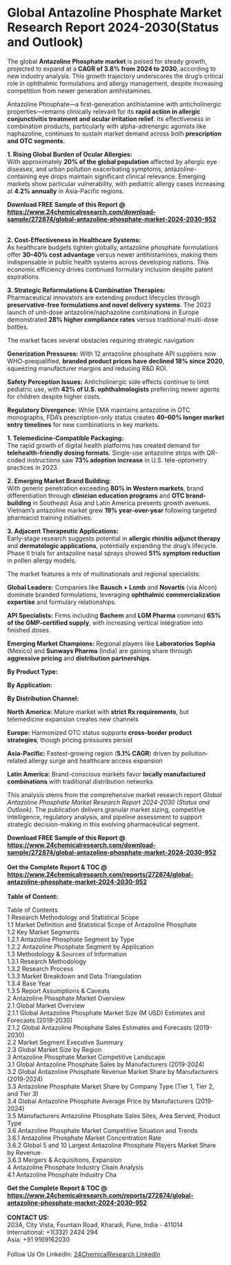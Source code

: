 <h1>Global Antazoline Phosphate Market Research Report 2024-2030(Status and Outlook)</h1><p>The global <strong>Antazoline Phosphate market</strong> is poised for steady growth, projected to expand at a <strong>CAGR of 3.8% from 2024 to 2030</strong>, according to new industry analysis. This growth trajectory underscores the drug’s critical role in ophthalmic formulations and allergy management, despite increasing competition from newer generation antihistamines.</p><p>Antazoline Phosphate—a first-generation antihistamine with anticholinergic properties—remains clinically relevant for its <strong>rapid action in allergic conjunctivitis treatment and ocular irritation relief</strong>. Its effectiveness in combination products, particularly with alpha-adrenergic agonists like naphazoline, continues to sustain market demand across both <strong>prescription and OTC segments</strong>.</p><p><strong>1. Rising Global Burden of Ocular Allergies:</strong><br>
With approximately <strong>20% of the global population</strong> affected by allergic eye diseases, and urban pollution exacerbating symptoms, antazoline-containing eye drops maintain significant clinical relevance. Emerging markets show particular vulnerability, with pediatric allergy cases increasing at <strong>4.2% annually</strong> in Asia-Pacific regions.</p><div><b>Download FREE Sample of this Report @ 
            <a href="https://www.24chemicalresearch.com/download-sample/272874/global-antazoline-phosphate-market-2024-2030-952">
            https://www.24chemicalresearch.com/download-sample/272874/global-antazoline-phosphate-market-2024-2030-952</a></b></div><br><p><strong>2. Cost-Effectiveness in Healthcare Systems:</strong><br>
As healthcare budgets tighten globally, antazoline phosphate formulations offer <strong>30–40% cost advantage</strong> versus newer antihistamines, making them indispensable in public health systems across developing nations. This economic efficiency drives continued formulary inclusion despite patent expirations.</p><p><strong>3. Strategic Reformulations &amp; Combination Therapies:</strong><br>
Pharmaceutical innovators are extending product lifecycles through <strong>preservative-free formulations and novel delivery systems</strong>. The 2023 launch of unit-dose antazoline/naphazoline combinations in Europe demonstrated <strong>28% higher compliance rates</strong> versus traditional multi-dose bottles.</p><p>The market faces several obstacles requiring strategic navigation:</p><p><strong>Generization Pressures:</strong> With 12 antazoline phosphate API suppliers now WHO-prequalified, <strong>branded product prices have declined 18% since 2020</strong>, squeezing manufacturer margins and reducing R&amp;D ROI.</p><p><strong>Safety Perception Issues:</strong> Anticholinergic side effects continue to limit pediatric use, with <strong>42% of U.S. ophthalmologists</strong> preferring newer agents for children despite higher costs.</p><p><strong>Regulatory Divergence:</strong> While EMA maintains antazoline in OTC monographs, FDA’s prescription-only status creates <strong>40–60% longer market entry timelines</strong> for new combinations in key markets.</p><p><strong>1. Telemedicine-Compatible Packaging:</strong><br>
The rapid growth of digital health platforms has created demand for <strong>telehealth-friendly dosing formats</strong>. Single-use antazoline strips with QR-coded instructions saw <strong>73% adoption increase</strong> in U.S. tele-optometry practices in 2023.</p><p><strong>2. Emerging Market Brand Building:</strong><br>
With generic penetration exceeding <strong>80% in Western markets</strong>, brand differentiation through <strong>clinician education programs</strong> and <strong>OTC brand-building</strong> in Southeast Asia and Latin America presents growth avenues. Vietnam’s antazoline market grew <strong>19% year-over-year</strong> following targeted pharmacist training initiatives.</p><p><strong>3. Adjacent Therapeutic Applications:</strong><br>
Early-stage research suggests potential in <strong>allergic rhinitis adjunct therapy</strong> and <strong>dermatologic applications</strong>, potentially expanding the drug’s lifecycle. Phase II trials for antazoline nasal sprays showed <strong>51% symptom reduction</strong> in pollen allergy models.</p><p>The market features a mix of multinationals and regional specialists:</p><p><strong>Global Leaders:</strong> Companies like <strong>Bausch + Lomb</strong> and <strong>Novartis</strong> (via Alcon) dominate branded formulations, leveraging <strong>ophthalmic commercialization expertise</strong> and formulary relationships.</p><p><strong>API Specialists:</strong> Firms including <strong>Bachem</strong> and <strong>LGM Pharma</strong> command <strong>65% of the GMP-certified supply</strong>, with increasing vertical integration into finished doses.</p><p><strong>Emerging Market Champions:</strong> Regional players like <strong>Laboratorios Sophia</strong> (Mexico) and <strong>Sunways Pharma</strong> (India) are gaining share through <strong>aggressive pricing</strong> and <strong>distribution partnerships</strong>.</p><p><strong>By Product Type:</strong></p><p><strong>By Application:</strong></p><p><strong>By Distribution Channel:</strong></p><p><strong>North America:</strong> Mature market with <strong>strict Rx requirements</strong>, but telemedicine expansion creates new channels</p><p><strong>Europe:</strong> Harmonized OTC status supports <strong>cross-border product strategies</strong>, though pricing pressures persist</p><p><strong>Asia-Pacific:</strong> Fastest-growing region (<strong>5.1% CAGR</strong>) driven by pollution-related allergy surge and healthcare access expansion</p><p><strong>Latin America:</strong> Brand-conscious markets favor <strong>locally manufactured combinations</strong> with traditional distribution networks</p><p>This analysis stems from the comprehensive market research report <em>Global Antazoline Phosphate Market Research Report 2024-2030 (Status and Outlook)</em>. The publication delivers granular market sizing, competitive intelligence, regulatory analysis, and pipeline assessment to support strategic decision-making in this evolving pharmaceutical segment.</p><div><b>Download FREE Sample of this Report @ 
            <a href="https://www.24chemicalresearch.com/download-sample/272874/global-antazoline-phosphate-market-2024-2030-952">
            https://www.24chemicalresearch.com/download-sample/272874/global-antazoline-phosphate-market-2024-2030-952</a></b></div><br><div><b>Get the Complete Report & TOC @ 
            <a href="https://www.24chemicalresearch.com/reports/272874/global-antazoline-phosphate-market-2024-2030-952">
            https://www.24chemicalresearch.com/reports/272874/global-antazoline-phosphate-market-2024-2030-952</a></b></div><br>
            <b>Table of Content:</b><p>Table of Contents<br />
1 Research Methodology and Statistical Scope<br />
1.1 Market Definition and Statistical Scope of Antazoline Phosphate<br />
1.2 Key Market Segments<br />
1.2.1 Antazoline Phosphate Segment by Type<br />
1.2.2 Antazoline Phosphate Segment by Application<br />
1.3 Methodology & Sources of Information<br />
1.3.1 Research Methodology<br />
1.3.2 Research Process<br />
1.3.3 Market Breakdown and Data Triangulation<br />
1.3.4 Base Year<br />
1.3.5 Report Assumptions & Caveats<br />
2 Antazoline Phosphate Market Overview<br />
2.1 Global Market Overview<br />
2.1.1 Global Antazoline Phosphate Market Size (M USD) Estimates and Forecasts (2019-2030)<br />
2.1.2 Global Antazoline Phosphate Sales Estimates and Forecasts (2019-2030)<br />
2.2 Market Segment Executive Summary<br />
2.3 Global Market Size by Region<br />
3 Antazoline Phosphate Market Competitive Landscape<br />
3.1 Global Antazoline Phosphate Sales by Manufacturers (2019-2024)<br />
3.2 Global Antazoline Phosphate Revenue Market Share by Manufacturers (2019-2024)<br />
3.3 Antazoline Phosphate Market Share by Company Type (Tier 1, Tier 2, and Tier 3)<br />
3.4 Global Antazoline Phosphate Average Price by Manufacturers (2019-2024)<br />
3.5 Manufacturers Antazoline Phosphate Sales Sites, Area Served, Product Type<br />
3.6 Antazoline Phosphate Market Competitive Situation and Trends<br />
3.6.1 Antazoline Phosphate Market Concentration Rate<br />
3.6.2 Global 5 and 10 Largest Antazoline Phosphate Players Market Share by Revenue<br />
3.6.3 Mergers & Acquisitions, Expansion<br />
4 Antazoline Phosphate Industry Chain Analysis<br />
4.1 Antazoline Phosphate Industry Cha</p><div><b>Get the Complete Report & TOC @ 
            <a href="https://www.24chemicalresearch.com/reports/272874/global-antazoline-phosphate-market-2024-2030-952">
            https://www.24chemicalresearch.com/reports/272874/global-antazoline-phosphate-market-2024-2030-952</a></b></div><br><b>CONTACT US:</b><br>
            203A, City Vista, Fountain Road, Kharadi, Pune, India - 411014<br>
            International: +1(332) 2424 294<br>
            Asia: +91 9169162030 <br><br>
            Follow Us On LinkedIn: <a href="https://www.linkedin.com/company/24chemicalresearch/">24ChemicalResearch LinkedIn</a>